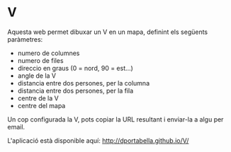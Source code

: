 V
=
Aquesta web permet dibuxar un V en un mapa, definint els següents paràmetres:
- numero de columnes
- numero de files
- direccio en graus (0 = nord, 90 = est...)
- angle de la V
- distancia entre dos persones, per la columna
- distancia entre dos persones, per la fila
- centre de la V
- centre del mapa

Un cop configurada la V, pots copiar la URL resultant i enviar-la a algu per email.


L'aplicació està disponible aquí:
http://dportabella.github.io/V/
